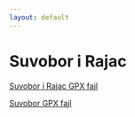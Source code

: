 ```yaml
---
layout: default
---
```


# Suvobor i Rajac

[Suvobor i Rajac GPX fajl](./rajac-suvobor.gpx)

[Suvobor GPX fajl](./suvobor.gpx)